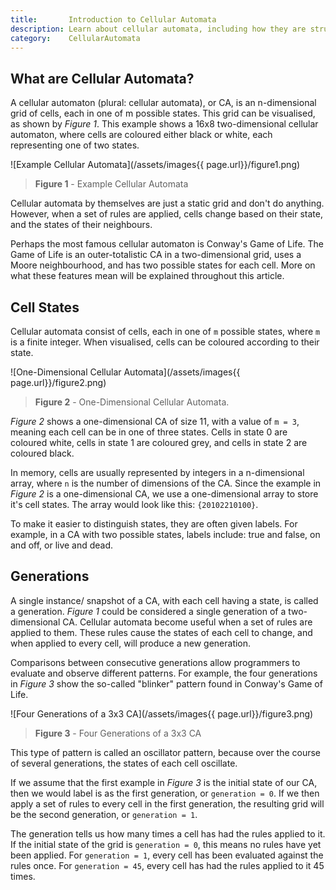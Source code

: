 ```yaml
---
title:       Introduction to Cellular Automata
description: Learn about cellular automata, including how they are structured, how they evolve according to a set of rules, and how they can be visualised in one-dimensions and two-dimensions.
category:    CellularAutomata
---
```


## What are Cellular Automata?

A cellular automaton (plural: cellular automata), or CA, is an n-dimensional grid of cells, each in one of m possible states. This grid can be visualised, as shown by *Figure 1*. This example shows a 16x8 two-dimensional cellular automaton, where cells are coloured either black or white, each representing one of two states.

![Example Cellular Automata](/assets/images{{ page.url}}/figure1.png)
> **Figure 1** - Example Cellular Automata

Cellular automata by themselves are just a static grid and don't do anything. However, when a set of rules are applied, cells change based on their state, and the states of their neighbours.

Perhaps the most famous cellular automaton is Conway's Game of Life. The Game of Life is an outer-totalistic CA in a two-dimensional grid, uses a Moore neighbourhood, and has two possible states for each cell. More on what these features mean will be explained throughout this article.

## Cell States

Cellular automata consist of cells, each in one of `m` possible states, where `m` is a finite integer. When visualised, cells can be coloured according to their state.

![One-Dimensional Cellular Automata](/assets/images{{ page.url}}/figure2.png)
> **Figure 2** - One-Dimensional Cellular Automata.

*Figure 2* shows a one-dimensional CA of size 11, with a value of `m = 3`, meaning each cell can be in one of three states. Cells in state 0 are coloured white, cells in state 1 are coloured grey, and cells in state 2 are coloured black.

In memory, cells are usually represented by integers in a n-dimensional array, where `n` is the number of dimensions of the CA. Since the example in *Figure 2* is a one-dimensional CA, we use a one-dimensional array to store it's cell states. The array would look like this: `{20102210100}`.

To make it easier to distinguish states, they are often given labels. For example, in a CA with two possible states, labels include: true and false, on and off, or live and dead.

## Generations

A single instance/ snapshot of a CA, with each cell having a state, is called a generation. *Figure 1* could be considered a single generation of a two-dimensional CA. Cellular automata become useful when a set of rules are applied to them. These rules cause the states of each cell to change, and when applied to every cell, will produce a new generation.

Comparisons between consecutive generations allow programmers to evaluate and observe different patterns. For example, the four generations in *Figure 3* show the so-called "blinker" pattern found in Conway's Game of Life.

![Four Generations of a 3x3 CA](/assets/images{{ page.url}}/figure3.png)
> **Figure 3** - Four Generations of a 3x3 CA

This type of pattern is called an oscillator pattern, because over the course of several generations, the states of each cell oscillate.

If we assume that the first example in *Figure 3* is the initial state of our CA, then we would label is as the first generation, or `generation = 0`. If we then apply a set of rules to every cell in the first generation, the resulting grid will be the second generation, or `generation = 1`.

The generation tells us how many times a cell has had the rules applied to it. If the initial state of the grid is `generation = 0`, this means no rules have yet been applied. For `generation = 1`, every cell has been evaluated against the rules once. For `generation = 45`, every cell has had the rules applied to it 45 times.